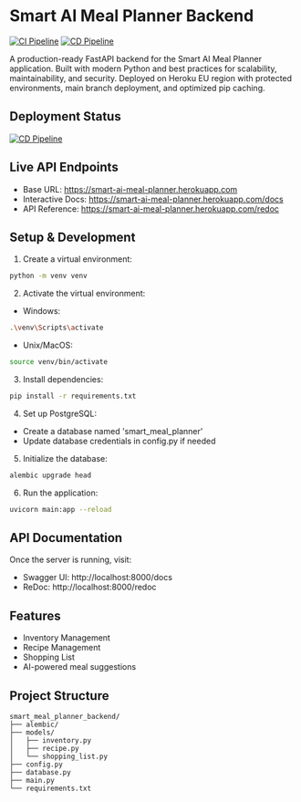 # Smart AI Meal Planner Backend

[![CI Pipeline](https://github.com/hazzler78/smart-ai-meal-planner/actions/workflows/ci.yml/badge.svg)](https://github.com/hazzler78/smart-ai-meal-planner/actions/workflows/ci.yml)
[![CD Pipeline](https://github.com/hazzler78/smart-ai-meal-planner/actions/workflows/cd.yml/badge.svg)](https://github.com/hazzler78/smart-ai-meal-planner/actions/workflows/cd.yml)

A production-ready FastAPI backend for the Smart AI Meal Planner application. Built with modern Python and best practices for scalability, maintainability, and security. Deployed on Heroku EU region with protected environments, main branch deployment, and optimized pip caching.

## Deployment Status
[![CD Pipeline](https://github.com/hazzler78/smart-ai-meal-planner/actions/workflows/cd.yml/badge.svg)](https://github.com/hazzler78/smart-ai-meal-planner/actions/workflows/cd.yml)

## Live API Endpoints
- Base URL: https://smart-ai-meal-planner.herokuapp.com
- Interactive Docs: https://smart-ai-meal-planner.herokuapp.com/docs
- API Reference: https://smart-ai-meal-planner.herokuapp.com/redoc

## Setup & Development

1. Create a virtual environment:
```bash
python -m venv venv
```

2. Activate the virtual environment:
- Windows:
```bash
.\venv\Scripts\activate
```
- Unix/MacOS:
```bash
source venv/bin/activate
```

3. Install dependencies:
```bash
pip install -r requirements.txt
```

4. Set up PostgreSQL:
- Create a database named 'smart_meal_planner'
- Update database credentials in config.py if needed

5. Initialize the database:
```bash
alembic upgrade head
```

6. Run the application:
```bash
uvicorn main:app --reload
```

## API Documentation

Once the server is running, visit:
- Swagger UI: http://localhost:8000/docs
- ReDoc: http://localhost:8000/redoc

## Features

- Inventory Management
- Recipe Management
- Shopping List
- AI-powered meal suggestions

## Project Structure

```
smart_meal_planner_backend/
├── alembic/
├── models/
│   ├── inventory.py
│   ├── recipe.py
│   └── shopping_list.py
├── config.py
├── database.py
├── main.py
└── requirements.txt
```
